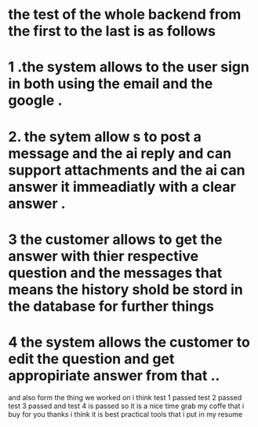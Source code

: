# the test of the whole  backend from the first to the last is as follows

# 1 .the system allows to the user sign in both using the email and the google .
# 2. the sytem allow  s to post  a message and the ai reply  and can   support attachments    and the ai can answer it immeadiatly  with a clear answer .

# 3 the customer allows to get  the answer with thier respective  question and the messages  that  means the history  shold be  stord in the database for  further  things 

#  4  the system allows the customer to edit the question and get appropiriate answer from that ..


 and also form the thing we worked on
 i think test 1 passed test 2 passed test 3 passed and test 4 is  passed so it is a nice  time grab my coffe that i buy for you thanks   i think it is  best practical tools that i put in my resume 

